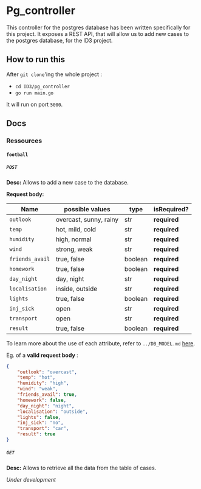 # Pg_controller

This controller for the postgres database has been written specifically for this project.
It exposes a REST API, that will allow us to add new cases to the postgres database, for the ID3 project.

## How to run this

After `git clone`'ing the whole project :
- `cd ID3/pg_controller`
- `go run main.go`

It will run on port `5000`.

## Docs

### Ressources

#### `football`

##### `POST`

**Desc:** Allows to add a new case to the database.

**Request body:**

|Name|possible values|type|isRequired?|
|-|-|-|-|
|`outlook`|overcast, sunny, rainy|str|**required**|
|`temp`|hot, mild, cold|str|**required**|
|`humidity`|high, normal|str|**required**|
|`wind`|strong, weak|str|**required**|
|`friends_avail`|true, false| boolean|**required**|
|`homework`|true, false| boolean|**required**|
|`day_night`|day, night|str|**required**|
|`localisation`|inside, outside|str|**required**|
|`lights`| true, false|boolean|**required**|
|`inj_sick`|open|str|**required**|
|`transport`|open|str|**required**|
|`result`|true, false| boolean|**required**|

To learn more about the use of each attribute, refer to `../DB_MODEL.md` [here](../DB_MODEL.md).

Eg. of a **valid request body** : 

```JSON
{
    "outlook": "overcast",
    "temp": "hot",
    "humidity": "high",
    "wind": "weak",
    "friends_avail": true,
    "homework": false,
    "day_night": "night",
    "localisation": "outside",
    "lights": false,
    "inj_sick": "no",
    "transport": "car",
    "result": true
}
```

##### `GET`

**Desc:** Allows to retrieve all the data from the table of cases.

*Under development*